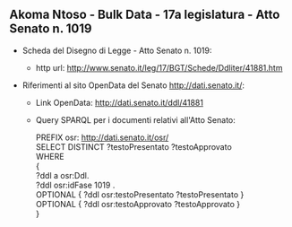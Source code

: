 ## Akoma Ntoso - Bulk Data - 17a legislatura - Atto Senato n. 1019 ##

* Scheda del Disegno di Legge - Atto Senato n. 1019:
	* http url: http://www.senato.it/leg/17/BGT/Schede/Ddliter/41881.htm

* Riferimenti al sito OpenData del Senato http://dati.senato.it/:
	* Link OpenData: http://dati.senato.it/ddl/41881
	* Query SPARQL per i documenti relativi all'Atto Senato:

        PREFIX osr: <http://dati.senato.it/osr/>  
		SELECT DISTINCT ?testoPresentato ?testoApprovato  
		WHERE  
		{  
		    ?ddl a osr:Ddl.  
		    ?ddl osr:idFase 1019 .  
		    OPTIONAL { ?ddl osr:testoPresentato ?testoPresentato }  
		    OPTIONAL { ?ddl osr:testoApprovato ?testoApprovato }  
		}
		